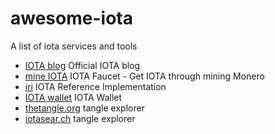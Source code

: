 # awesome-iota
A list of iota services and tools
  
* [IOTA blog](https://blog.iota.org/) Official IOTA blog
* [mine IOTA](https://mineiota.com/) IOTA Faucet - Get IOTA through mining Monero
* [iri](https://github.com/iotaledger/iri) IOTA Reference Implementation
* [IOTA wallet](https://github.com/iotaledger/wallet) IOTA Wallet
* [thetangle.org](https://thetangle.org/) tangle explorer
* [iotasear.ch](https://iotasear.ch/) tangle explorer

